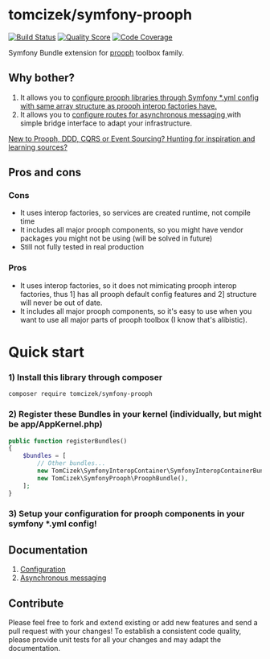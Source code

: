 # tomcizek/symfony-prooph

[![Build Status](https://img.shields.io/travis/tomcizek/symfony-prooph.svg?style=flat-square)](https://travis-ci.org/tomcizek/symfony-prooph)
[![Quality Score](https://img.shields.io/scrutinizer/g/tomcizek/symfony-prooph.svg?style=flat-square)](https://scrutinizer-ci.com/g/tomcizek/symfony-prooph)
[![Code Coverage](https://img.shields.io/scrutinizer/coverage/g/tomcizek/symfony-prooph.svg?style=flat-square)](https://scrutinizer-ci.com/g/tomcizek/symfony-prooph)

Symfony Bundle extension for <a href="https://github.com/prooph">prooph</a> toolbox family.

## Why bother?
<ol>
	<li>
		It allows you to 
		<a href="https://github.com/tomcizek/symfony-prooph/blob/master/docs/Configuration.md">
			configure prooph libraries through Symfony *.yml config with same array structure as prooph interop factories have.
		</a>
	</li>
	<li>
		It allows you to
		<a href="https://github.com/tomcizek/symfony-prooph/blob/master/docs/AsynchronousMessaging.md">
			configure routes for asynchronous messaging
		</a> with simple bridge interface to adapt your infrastructure.
	</li>
</ol>

<a href="https://github.com/tomcizek/symfony-prooph/blob/master/docs/KeepLearning.md">
	New to Prooph, DDD, CQRS or Event Sourcing? Hunting for inspiration and learning sources?
</a>

## Pros and cons
### Cons
- It uses interop factories, so services are created runtime, not compile time
- It includes all major prooph components, so you might have vendor packages you might not be using (will be solved in future)
- Still not fully tested in real production

### Pros
- It uses interop factories, so it does not mimicating prooph interop factories, thus 1] has all prooph default config features and 2] structure will never be out of date.
- It includes all major prooph components, so it's easy to use when you want to use all major parts of prooph toolbox (I know that's alibistic).

# Quick start

### 1) Install this library through composer
`composer require tomcizek/symfony-prooph`

### 2) Register these Bundles in your kernel (individually, but might be app/AppKernel.php)
```php
public function registerBundles()
{
    $bundles = [
        // Other bundles...
        new TomCizek\SymfonyInteropContainer\SymfonyInteropContainerBundle()
        new TomCizek\SymfonyProoph\ProophBundle(),
    ];
}
```

### 3) Setup your configuration for prooph components in your symfony *.yml config!

## Documentation

<ol>
	<li>
		<a href="https://github.com/tomcizek/symfony-prooph/blob/master/docs/Configuration.md">
			Configuration
		</a>
	</li>
	<li>
		<a href="https://github.com/tomcizek/symfony-prooph/blob/master/docs/AsynchronousMessaging.md">
			Asynchronous messaging
		</a>
	</li>
</ol>

## Contribute

Please feel free to fork and extend existing or add new features and send a pull request with your changes! 
To establish a consistent code quality, please provide unit tests for all your changes and may adapt the documentation.
